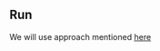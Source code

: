 ## Run

We will use approach mentioned [here](https://github.com/mayank311996/cheatsheets/tree/master/customs/CV/car_make_model/car_make_model_fastai_resnet/deployment_AWS_Lambda_API_success)

